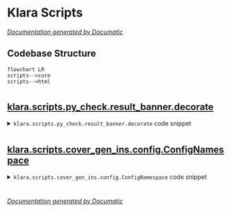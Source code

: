 # Klara Scripts

[_Documentation generated by Documatic_](https://www.documatic.com)

<!---Documatic-section-Codebase Structure-start--->
## Codebase Structure

<!---Documatic-block-system_architecture-start--->
```mermaid
flowchart LR
scripts-->core
scripts-->html
```
<!---Documatic-block-system_architecture-end--->

# #
<!---Documatic-section-Codebase Structure-end--->

<!---Documatic-section-klara.scripts.py_check.result_banner.decorate-start--->
## [klara.scripts.py_check.result_banner.decorate](6-klara_scripts.md#klara.scripts.py_check.result_banner.decorate)

<!---Documatic-section-decorate-start--->
<!---Documatic-block-klara.scripts.py_check.result_banner.decorate-start--->
<details>
	<summary><code>klara.scripts.py_check.result_banner.decorate</code> code snippet</summary>

```python
def decorate(keyword):

    def wrapper(f):

        def _(*args, **kwargs):
            res = f(*args, **kwargs)
            if res:
                res = '\n'.join(('-' * (len(keyword) + 2), '|{}|'.format(keyword), '-' * (len(keyword) + 2), res))
            return res
        return _
    return wrapper
```
</details>
<!---Documatic-block-klara.scripts.py_check.result_banner.decorate-end--->
<!---Documatic-section-decorate-end--->

# #
<!---Documatic-section-klara.scripts.py_check.result_banner.decorate-end--->

<!---Documatic-section-klara.scripts.cover_gen_ins.config.ConfigNamespace-start--->
## [klara.scripts.cover_gen_ins.config.ConfigNamespace](6-klara_scripts.md#klara.scripts.cover_gen_ins.config.ConfigNamespace)

<!---Documatic-section-ConfigNamespace-start--->
<!---Documatic-block-klara.scripts.cover_gen_ins.config.ConfigNamespace-start--->
<details>
	<summary><code>klara.scripts.cover_gen_ins.config.ConfigNamespace</code> code snippet</summary>

```python
class ConfigNamespace(Config):
    file_name: list = []
    force_infer = False
    entry_class: str = ''
    entry_func: str = 'Top'
    output_file = None
    z3_parallel = False
    z3_parallel_max_threads = None
    output_statistics = None
    mss_algorithm = 'z3'
    cover_lines = []
    cover_all = False
    cover_return = False
```
</details>
<!---Documatic-block-klara.scripts.cover_gen_ins.config.ConfigNamespace-end--->
<!---Documatic-section-ConfigNamespace-end--->

# #
<!---Documatic-section-klara.scripts.cover_gen_ins.config.ConfigNamespace-end--->

[_Documentation generated by Documatic_](https://www.documatic.com)